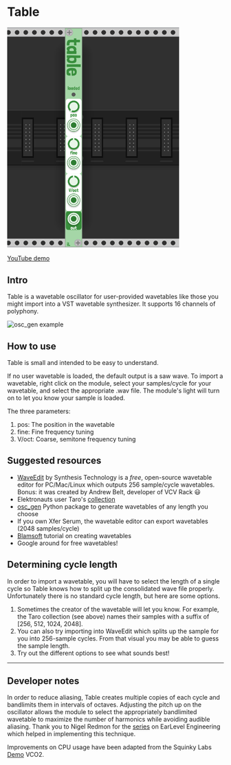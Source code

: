 # Table
<img src="img/table_1.png" width = "400">

[YouTube demo](https://www.youtube.com/watch?v=gjz9PFwesQk)

## Intro
Table is a wavetable oscillator for user-provided wavetables like those you might import into a VST wavetable synthesizer. It supports 16 channels of polyphony.

![osc_gen example](https://raw.githubusercontent.com/harveyormston/osc_gen/main/examples/images/tube.png)
## How to use
Table is small and intended to be easy to understand.

If no user wavetable is loaded, the default output is a saw wave. To import a wavetable, right click on the module, select your samples/cycle for your wavetable, and select the appropriate .wav file. The module's light will turn on to let you know your sample is loaded.

The three parameters:
1. pos: The position in the wavetable
2. fine: Fine frequency tuning
3. V/oct: Coarse, semitone frequency tuning

## Suggested resources
- [WaveEdit](https://synthtech.com/waveedit) by Synthesis Technology is a _free_, open-source wavetable editor for PC/Mac/Linux which outputs 256 sample/cycle wavetables. Bonus: it was created by Andrew Belt, developer of VCV Rack 😃 
- Elektronauts user Taro's [collection](https://www.elektronauts.com/t/free-wavetables/121639)
- [osc_gen](https://github.com/harveyormston/osc_gen) Python package to generate wavetables of any length you choose
- If you own Xfer Serum, the wavetable editor can export wavetables (2048 samples/cycle)
- [Blamsoft](https://blamsoft.com/tutorials/expanse-creating-wavetables/) tutorial on creating wavetables
- Google around for free wavetables!

## Determining cycle length
In order to import a wavetable, you will have to select the length of a single cycle so Table knows how to split up the consolidated wave file properly. Unfortunately there is no standard cycle length, but here are some options.
1. Sometimes the creator of the wavetable will let you know. For example, the Taro collection (see above) names their samples with a suffix of [256, 512, 1024, 2048]. 
2. You can also try importing into WaveEdit which splits up the sample for you into 256-sample cycles. From that visual you may be able to guess the sample length.
3. Try out the different options to see what sounds best!

---
## Developer notes
In order to reduce aliasing, Table creates multiple copies of each cycle and bandlimits them in intervals of octaves. Adjusting the pitch up on the oscillator allows the module to select the appropriately bandlimited wavetable to maximize the number of harmonics while avoiding audible aliasing. Thank you to Nigel Redmon for the [series](https://www.earlevel.com/main/2020/01/04/further-thoughts-on-wave-table-oscillators/) on EarLevel Engineering which helped in implementing this technique.

Improvements on CPU usage have been adapted from the Squinky Labs [Demo](https://github.com/squinkylabs/Demo) VCO2.